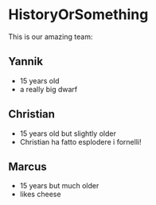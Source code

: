 # HistoryOrSomething

This is our amazing team:

## Yannik

- 15 years old
- a really big dwarf

## Christian

- 15 years old but slightly older
- Christian ha fatto esplodere i fornelli!

## Marcus

- 15 years but much older
- likes cheese
